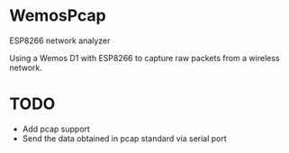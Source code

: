 # WemosPcap
ESP8266 network analyzer

Using a Wemos D1 with ESP8266 to capture raw packets from a wireless network.
# TODO
* Add pcap support
* Send the data obtained in pcap standard via serial port
